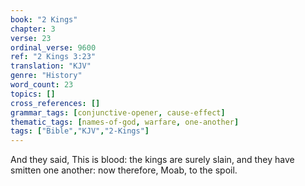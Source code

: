 ```yaml
---
book: "2 Kings"
chapter: 3
verse: 23
ordinal_verse: 9600
ref: "2 Kings 3:23"
translation: "KJV"
genre: "History"
word_count: 23
topics: []
cross_references: []
grammar_tags: [conjunctive-opener, cause-effect]
thematic_tags: [names-of-god, warfare, one-another]
tags: ["Bible","KJV","2-Kings"]
---
```

And they said, This is blood: the kings are surely slain, and they have smitten one another: now therefore, Moab, to the spoil.
